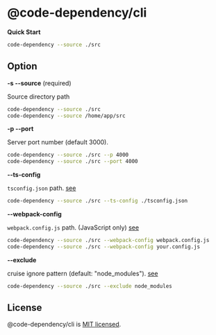 # @code-dependency/cli

**Quick Start**

```sh
code-dependency --source ./src
```

## Option

**-s --source** (required)

Source directory path

```bash
code-dependency --source ./src
code-dependency --source /home/app/src
```

**-p --port**

Server port number (default 3000).

```bash
code-dependency --source ./src --p 4000
code-dependency --source ./src --port 4000
```

**--ts-config**

`tsconfig.json` path. [see](https://github.com/sverweij/dependency-cruiser/blob/develop/doc/cli.md#--ts-config-use-a-typescript-configuration-file-project)

```bash
code-dependency --source ./src --ts-config ./tsconfig.json
```

**--webpack-config**

`webpack.config.js` path. (JavaScript only) [see](https://github.com/sverweij/dependency-cruiser/blob/develop/doc/cli.md#--webpack-config-use-the-resolution-options-of-a-webpack-configuration)

```bash
code-dependency --source ./src --webpack-config webpack.config.js
code-dependency --source ./src --webpack-config your.config.js
```

**--exclude**

cruise ignore pattern (default: "node_modules"). [see](https://github.com/sverweij/dependency-cruiser/blob/develop/doc/cli.md#--exclude-exclude-dependencies-from-being-cruised)

```bash
code-dependency --source ./src --exclude node_modules
```

## License

@code-dependency/cli is [MIT licensed](https://github.com/Himenon/code-dependency/blob/master/LICENSE).
